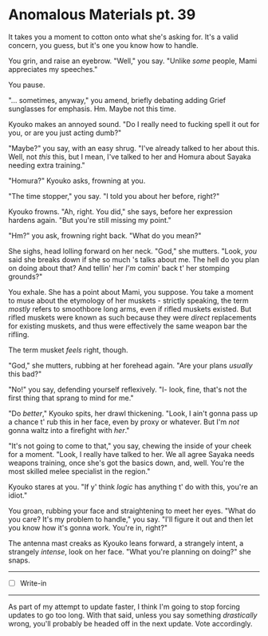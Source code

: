 # Anomalous Materials pt. 39

It takes you a moment to cotton onto what she's asking for. It's a valid concern, you guess, but it's one you know how to handle.

You grin, and raise an eyebrow. "Well," you say. "Unlike *some* people, Mami appreciates my speeches."

You pause.

"... sometimes, anyway," you amend, briefly debating adding Grief sunglasses for emphasis. Hm. Maybe not this time.

Kyouko makes an annoyed sound. "Do I really need to fucking spell it out for you, or are you just acting dumb?"

"Maybe?" you say, with an easy shrug. "I've already talked to her about this. Well, not *this* this, but I mean, I've talked to her and Homura about Sayaka needing extra training."

"Homura?" Kyouko asks, frowning at you.

"The time stopper," you say. "I told you about her before, right?"

Kyouko frowns. "Ah, right. You did," she says, before her expression hardens again. "But you're still missing my point."

"Hm?" you ask, frowning right back. "What do you mean?"

She sighs, head lolling forward on her neck. "God," she mutters. "Look, *you* said she breaks down if she so much 's talks about me. The hell do you plan on doing about that? And tellin' her *I'm* comin' back t' her stomping grounds?"

You exhale. She has a point about Mami, you suppose. You take a moment to muse about the etymology of her muskets - strictly speaking, the term *mostly* refers to smoothbore long arms, even if rifled muskets existed. But rifled muskets were known as such because they were *direct* replacements for existing muskets, and thus were effectively the same weapon bar the rifling.

The term musket *feels* right, though.

"God," she mutters, rubbing at her forehead again. "Are your plans *usually* this bad?"

"No!" you say, defending yourself reflexively. "I- look, fine, that's not the first thing that sprang to mind for me."

"Do *better*," Kyouko spits, her drawl thickening. "Look, I ain't gonna pass up a chance t' rub this in her face, even by proxy or whatever. But I'm *not* gonna waltz into a firefight with *her*."

"It's not going to come to that," you say, chewing the inside of your cheek for a moment. "Look, I really have talked to her. We all agree Sayaka needs weapons training, once she's got the basics down, and, well. You're the most skilled melee specialist in the region."

Kyouko stares at you. "If y' think *logic* has anything t' do with this, you're an idiot."

You groan, rubbing your face and straightening to meet her eyes. "What do you care? It's my problem to handle," you say. "I'll figure it out and then let you know how it's gonna work. You're in, right?"

The antenna mast creaks as Kyouko leans forward, a strangely intent, a strangely *intense*, look on her face. "What you're planning on doing?" she snaps.

---

- [ ] Write-in

---

As part of my attempt to update faster, I think I'm going to stop forcing updates to go too long. With that said, unless you say something *drastically* wrong, you'll probably be headed off in the next update. Vote accordingly.
